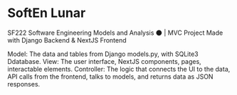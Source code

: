 # SoftEn Lunar
SF222 Software Engineering Models and Analysis 🌑 | MVC Project
Made with Django Backend & NextJS Frontend

Model: The data and tables from Django models.py, with SQLite3 Ddatabase.
View: The user interface, NextJS components, pages, interactable elements.
Controller: The logic that connects the UI to the data, API calls from the frontend, talks to models, and returns data as JSON responses.

